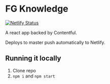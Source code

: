 # FG Knowledge

[![Netlify Status](https://api.netlify.com/api/v1/badges/f1faa6c4-a5da-41b7-8d18-db29a852b942/deploy-status)](https://app.netlify.com/sites/fg-knowledge/deploys)

A react app backed by Contentful.

Deploys to master push automatically to Netlify.

## Running it locally

1. Clone repo
2. `npm i` and `npm start`